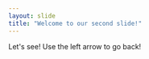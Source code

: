 ```yaml
---
layout: slide
title: "Welcome to our second slide!"
---
```

Let's see!
Use the left arrow to go back!
